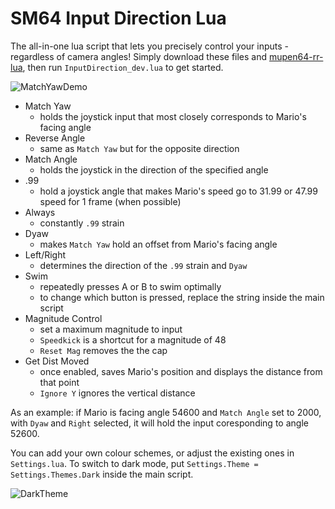 # SM64 Input Direction Lua

The all-in-one lua script that lets you precisely control your inputs - regardless of camera angles! Simply download these files and [mupen64-rr-lua](https://github.com/mkdasher/mupen64-rr-lua-/releases), then run `InputDirection_dev.lua` to get started.

![MatchYawDemo](https://cdn.discordapp.com/attachments/196442189604192256/825890165691121704/MatchYawDemo.gif)

- Match Yaw
  - holds the joystick input that most closely corresponds to Mario's facing angle
- Reverse Angle
  - same as `Match Yaw` but for the opposite direction
- Match Angle
  - holds the joystick in the direction of the specified angle
- .99
  - hold a joystick angle that makes Mario's speed go to 31.99 or 47.99 speed for 1 frame (when possible)
- Always
  - constantly `.99` strain
- Dyaw
  - makes `Match Yaw` hold an offset from Mario's facing angle
- Left/Right
  - determines the direction of the `.99` strain and `Dyaw`
- Swim
  - repeatedly presses A or B to swim optimally
  - to change which button is pressed, replace the string inside the main script
- Magnitude Control
  - set a maximum magnitude to input
  - `Speedkick` is a shortcut for a magnitude of 48
  - `Reset Mag` removes the the cap
- Get Dist Moved
  - once enabled, saves Mario's position and displays the distance from that point
  - `Ignore Y` ignores the vertical distance

As an example: if Mario is facing angle 54600 and `Match Angle` set to 2000, with `Dyaw` and `Right` selected, it will hold the input coresponding to angle 52600.

You can add your own colour schemes, or adjust the existing ones in `Settings.lua`. To switch to dark mode, put `Settings.Theme = Settings.Themes.Dark` inside the main script.

![DarkTheme](https://cdn.discordapp.com/attachments/196442189604192256/825851592141307955/InputLuaDarkTheme.png)

